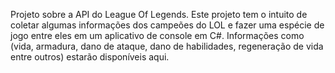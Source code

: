 Projeto sobre a API do League Of Legends.
Este projeto tem o intuito de coletar algumas informações dos campeões do LOL e fazer uma espécie de jogo entre eles em um aplicativo de console em C#.
Informações como (vida, armadura, dano de ataque, dano de habilidades, regeneração de vida entre outros) estarão disponíveis aqui.
